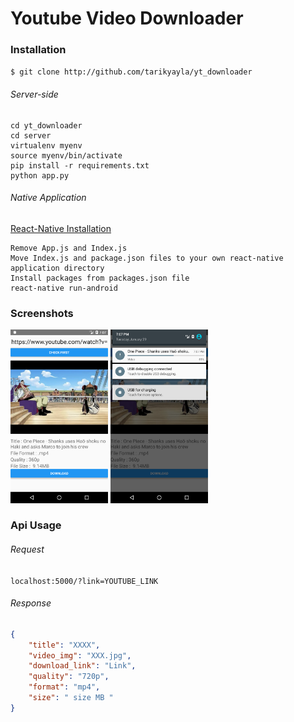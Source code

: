 #  Youtube Video Downloader

### Installation 
`$ git clone http://github.com/tarikyayla/yt_downloader`

###### Server-side 

```shell
cd yt_downloader
cd server
virtualenv myenv
source myenv/bin/activate
pip install -r requirements.txt
python app.py
```





###### Native Application

[React-Native Installation](https://facebook.github.io/react-native/docs/getting-started "React-Native Installation")

```shell
Remove App.js and Index.js
Move Index.js and package.json files to your own react-native application directory
Install packages from packages.json file
react-native run-android

```
### Screenshots
<img src="https://github.com/tarikyayla/yt_downloader/blob/master/images/Screenshot_1548781651.png" width="156"> <img src="https://github.com/tarikyayla/yt_downloader/blob/master/images/Screenshot_1548781660.png" width="156">


### Api Usage 
###### Request
`localhost:5000/?link=YOUTUBE_LINK`
###### Response
```json
{
	"title": "XXXX",
	"video_img": "XXX.jpg",
	"download_link": "Link",
	"quality": "720p",
	"format": "mp4",
	"size": " size MB "
}
```
